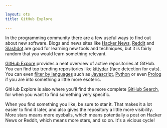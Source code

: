 ```yaml
---

layout: ots
title: GitHub Explore

---
```


In the programming community there are a few useful ways to find out
about new software. Blogs and news sites like
[Hacker News](http://news.ycombinator.com),
[Reddit](http://reddit.com/r/programming) and
[Slashdot](http://slashdot.org) are good for learning new tools and
techniques, but it is fairly random that you would learn something
relevant.

[GitHub Expore](https://github.com/explore) provides a neat overview
of active repositories at GitHub. You can find top trending
repositories like [kittydar](https://github.com/harthur/kittydar)
(face detection for cats). You can even
[filter by languages](https://github.com/languages) such as
[Javascript](https://github.com/languages/JavaScript),
[Python](https://github.com/languages/Python) or even
[Prolog](https://github.com/languages/Prolog) if you are into
something a little more esoteric.

GitHub Explore is also where you'll find the more complete
[GitHub Search](https://github.com/search), for when you want to find
something very specific.

When you find something you like, be sure to star it. That makes it a
lot easier to find it later, and also gives the repository a little
more visibility. More stars means more eyeballs, which means
potentially a post on Hacker News or Reddit, which means more stars,
and so on. It's a vicious cycle!

